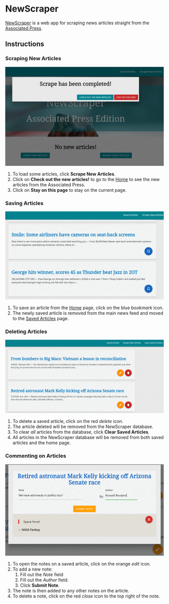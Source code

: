 # NewScraper

[NewScraper](https://sleepy-caverns-55381.herokuapp.com/) is a web app for scraping news articles straight from the [Associated Press](https://www.apnews.com/).

## Instructions

### Scraping New Articles

![Scraping new articles](./public/images/newscraper-scrape.PNG)

1. To load some articles, click **Scrape New Articles**.
2. Click on **Check out the new articles!** to go to the [Home](https://sleepy-caverns-55381.herokuapp.com/) to see the new articles from the Associated Press.
3. Click on **Stay on this page** to stay on the current page.

### Saving Articles

![Saving a new article](./public/images/newscraper-save.PNG)

1. To save an article from the [Home](https://sleepy-caverns-55381.herokuapp.com/) page, click on the blue *bookmark* icon.
2. The newly saved article is removed from the main news feed and moved to the [Saved Articles](https://sleepy-caverns-55381.herokuapp.com/saved) page.

### Deleting Articles

![Deleting Articles](./public/images/newscraper-delete.PNG)

1. To delete a saved article, click on the red *delete* icon.
2. The article deleted will be removed from the NewScraper database.
3. To clear *all* articles from the database, click **Clear Saved Articles**.
4. All articles in the NewScraper database will be removed from both saved articles and the home page.

### Commenting on Articles

![Commenting on an article](./public/images/newscraper-note.PNG)

1. To open the notes on a saved article, click on the orange *edit* icon.
2. To add a new note:
    1. Fill out the *Note* field
    2. Fill out the *Author* field.
    3. Click **Submit Note**.
3. The note is then added to any other notes on the article.
4. To delete a note, click on the red *close* icon to the top right of the note.
